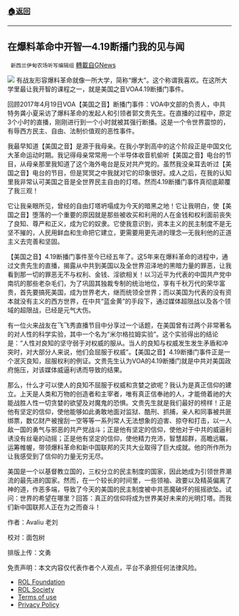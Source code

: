 ###  [:house:返回](README.md)
---


## 在爆料革命中开智—4.19断播门我的见与闻
` 新西兰伊甸农场听写编辑组` [轉載自GNews](https://gnews.org/zh-hans/2438654/)

![](https://assets.gnews.org/wp-content/uploads/2022/04/image-3763.png) 
有战友形容爆料革命就像一所大学，简称“爆大”。这个称谓我喜欢。在这所大学里最让我开智的课程之一，就是美国之音VOA4.19断播门事件。
 
回顾2017年4月19日VOA【美国之音】断播门事件：VOA中文部的负责人，中共特务龚小夏采访了爆料革命的发起人和引领者郭文贵先生。在直播的过程中，原定3个小时的直播，刚刚进行到一个小时就被其强行断播。这是一个令世界震惊的，有辱西方民主、自由、法制价值观的恶性事件。
 
我最早知道【美国之音】是源于我母亲。在我小学到高中的这个阶段正是中国文化大革命运动时期。我记得母亲常常用一个半导体收音机偷听【美国之音】电台的节目，从母亲那里我知道了这个海外电台是反对共产党的。虽然我没亲耳去听过【美国之音】电台的节目，但是冥冥之中我就对它的印象很好。成人之后，在我的认知里我非常认可美国之音是全世界民主自由的灯塔。然而4.19断播门事件真彻底颠覆了我三观！
 
它让我亲眼所见，曾经的自由灯塔坍塌成为今天的暗黑之地！它让我明白，使【美国之音】堕落的一个重要的原因就是那些被收买和利用的人在金钱和权利面前丧失了良知、尊严和正义，成为它的奴隶。它使我意识到，资本主义的民主制度不是无坚不摧的，人民用鲜血和生命把它建立，更需要用更先进的理念—无我利他的正道主义去完善和坚固。
 
【美国之音】4.19断播门事件至今已经五年了。这5年来在爆料革命的进程中，通过文贵先生的直播，揭露从中共到美国以及全世界沼泽地的黑暗力量的罪恶，让我看到那一切的罪恶无不与权利、金钱、淫欲相关！以习近平为代表的中国共产党中南坑的那些老杂毛们，为了巩固其独裁专制的统治地位，享有千秋万代的荣华富贵，首先要搞死美国，成为世界老大，继而统领全世界；而以美国为代表的没有资本就没有主义的西方世界，在中共“蓝金黄”的手段下，通过媒体超限战以及各个领域的超限战，已经是元气大伤。
 
有一位火来战友在飞飞秀直播节目中分享过一个话题，在美国曾有过两个非常著名的对人性的科学实验，其中一个名为“米尔格拉姆实验”。这个实验得出的结论是：“人性对良知的坚守弱于对权威的服从。当人的良知与权威发生发生矛盾和冲突时，对大部分人来说，他们会屈服于权威”。【美国之音】4.19断播门事件正是一个泯灭良知，屈服权利的例证。文贵先生认为VOA的4.19断播门就是中共对美国政府施压，对该媒体威逼利诱而导致的结果。
 
那么，什么才可以使人的良知不屈服于权威和贪婪之欲呢？我认为是真正信仰的建立。上天是人类和万物的创造者和主宰者，唯有真正信奉祂的人，才能倚着祂的大能战胜人性一切贪婪的欲望及对魔鬼的恐惧。文贵先生就是我们最好的榜样！正是他有坚定的信仰，使他能够如此勇敢地面对监狱、酷刑、抓捕，亲人和同事被共匪绑票，数亿财产被搜刮一空等等一系列常人无法想象的迫害、掠夺和打击，以一人敌一国的勇气与邪恶的共产党战斗；正是他有坚定的信仰，使他对于中共的威逼利诱没有丝毫的动摇；正是他有坚定的信仰，使他精力充沛，智慧超群，高瞻远瞩，运筹帷幄，带领爆料革命和新中国联邦的灭共大业取得了巨大成就。他的所作所为让我感受到了信仰的力量无穷无尽。
 
美国是一个以基督教立国的，三权分立的民主制度的国家，因此她成为引领世界潮流的最先进的国家。然而，在一个较长的时间里，一些领袖、政要以及精英偏离了神的道，作恶多端，导致了今天的美国的民主制度被中共恶魔破坏的摇摇欲坠。试问：世界的希望在哪里？回答：真正的信仰将成为世界美好未来的光明灯塔。而我们新中国联邦人正在为之而奋斗！
 
作者：Avaliu 老刘
 
校对：面包树
 
排版上传：文勇

免责声明：本文内容仅代表作者个人观点，平台不承担任何法律风险。
  
- [ROL Foundation](https://rolfoundation.org/)
- [ROL Society](https://rolsociety.org/)
- [Terms of use](https://gnews.org/terms-of-use-3/)
- [Privacy Policy](https://gnews.org/privacy-policy/)
